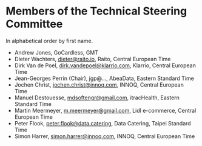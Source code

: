 # Members of the Technical Steering Committee

In alphabetical order by first name.

- Andrew Jones, GoCardless, GMT
- Dieter Wachters, dieter@raito.io, Raito, Central European Time
- Dirk Van de Poel, dirk.vandepoel@klarrio.com, Klarrio, Central European Time
- Jean-Georges Perrin (Chair), jgp@..., AbeaData, Eastern Standard Time
- Jochen Christ, jochen.christ@innoq.com, INNOQ, Central European Time
- Manuel Destouesse, mdsoftengr@gmail.com, itracHealth, Eastern Standard Time
- Martin Meermeyer, m.meermeyer@gmail.com, Lidl e-commerce, Central European Time
- Peter Flook, peter.flook@data.catering, Data Catering, Taipei Standard Time
- Simon Harrer, simon.harrer@innoq.com, INNOQ, Central European Time
